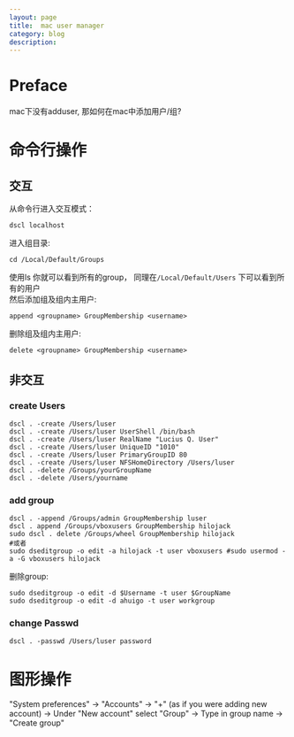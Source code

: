 ```yaml
---
layout: page
title:	mac user manager
category: blog
description: 
---
```


# Preface
mac下没有adduser, 那如何在mac中添加用户/组?

# 命令行操作 

## 交互
从命令行进入交互模式：
 
	dscl localhost

进入组目录:

	cd /Local/Default/Groups

使用ls 你就可以看到所有的group，  同理在`/Local/Default/Users` 下可以看到所有的用户	
然后添加组及组内主用户:

	append <groupname> GroupMembership <username>

删除组及组内主用户:

	delete <groupname> GroupMembership <username>

## 非交互

### create Users

	dscl . -create /Users/luser
	dscl . -create /Users/luser UserShell /bin/bash
	dscl . -create /Users/luser RealName "Lucius Q. User"
	dscl . -create /Users/luser UniqueID "1010"
	dscl . -create /Users/luser PrimaryGroupID 80
	dscl . -create /Users/luser NFSHomeDirectory /Users/luser
	dscl . -delete /Groups/yourGroupName
	dscl . -delete /Users/yourname

### add group

	dscl . -append /Groups/admin GroupMembership luser
	dscl . append /Groups/vboxusers GroupMembership hilojack
	sudo dscl . delete /Groups/wheel GroupMembership hilojack
	#或者
	sudo dseditgroup -o edit -a hilojack -t user vboxusers #sudo usermod -a -G vboxusers hilojack

删除group:

    sudo dseditgroup -o edit -d $Username -t user $GroupName
    sudo dseditgroup -o edit -d ahuigo -t user workgroup

### change Passwd

	dscl . -passwd /Users/luser password

# 图形操作 

  "System preferences" -> "Accounts" -> "+" (as if you were adding new account) -> Under "New account" select "Group" -> Type in group name -> "Create group"

